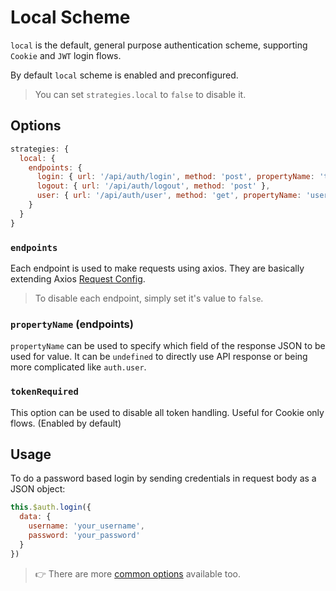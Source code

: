 # Local Scheme

`local` is the default, general purpose authentication scheme, supporting `Cookie` and `JWT` login flows.

By default `local` scheme is enabled and preconfigured.

> You can set `strategies.local` to `false` to disable it.

## Options

```js
strategies: {
  local: {
    endpoints: {
      login: { url: '/api/auth/login', method: 'post', propertyName: 'token' },
      logout: { url: '/api/auth/logout', method: 'post' },
      user: { url: '/api/auth/user', method: 'get', propertyName: 'user' }
    }
  }
}
```

### `endpoints`

Each endpoint is used to make requests using axios. They are basically extending Axios [Request Config](https://github.com/axios/axios#request-config).

> To disable each endpoint, simply set it's value to `false`.

### `propertyName` (endpoints)

`propertyName` can be used to specify which field of the response JSON to be used for value. It can be `undefined` to directly use API response or being more complicated like `auth.user`.


### `tokenRequired`

This option can be used to disable all token handling. Useful for Cookie only flows. (Enabled by default)

## Usage

To do a password based login by sending credentials in request body as a JSON object:

```js
this.$auth.login({
  data: {
    username: 'your_username',
    password: 'your_password'
  }
})
```

> 👉 There are more [common options](../options.md) available too.
